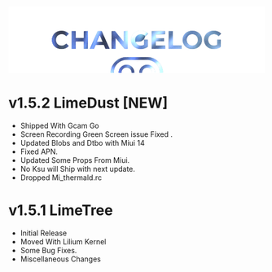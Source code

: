  <img src="https://raw.githubusercontent.com/DroidX-UI-Devices/Official_Devices/13/banners/changelogs.png" />

# v1.5.2 LimeDust [NEW]

- Shipped With Gcam Go
- Screen Recording Green Screen issue Fixed .
- Updated Blobs and Dtbo with Miui 14
- Fixed APN.
- Updated Some Props From Miui.
- No Ksu will Ship with next update.
- Dropped Mi_thermald.rc

# v1.5.1 LimeTree

- Initial Release 
- Moved With Lilium Kernel
- Some Bug Fixes.
- Miscellaneous Changes
